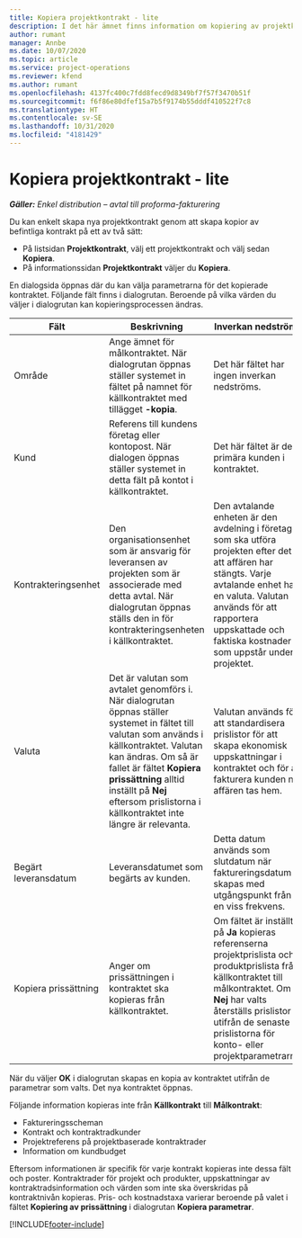 ```yaml
---
title: Kopiera projektkontrakt - lite
description: I det här ämnet finns information om kopiering av projektkontrakt i Project Operations.
author: rumant
manager: Annbe
ms.date: 10/07/2020
ms.topic: article
ms.service: project-operations
ms.reviewer: kfend
ms.author: rumant
ms.openlocfilehash: 4137fc400c7fdd8fecd9d8349bf7f57f3470b51f
ms.sourcegitcommit: f6f86e80dfef15a7b5f9174b55dddf410522f7c8
ms.translationtype: HT
ms.contentlocale: sv-SE
ms.lasthandoff: 10/31/2020
ms.locfileid: "4181429"
---
```

# <a name="copy-project-contracts---lite"></a>Kopiera projektkontrakt - lite

_**Gäller:** Enkel distribution – avtal till proforma-fakturering_

Du kan enkelt skapa nya projektkontrakt genom att skapa kopior av befintliga kontrakt på ett av två sätt: 

  - På listsidan **Projektkontrakt**, välj ett projektkontrakt och välj sedan **Kopiera**.
  - På informationssidan **Projektkontrakt** väljer du **Kopiera**.

En dialogsida öppnas där du kan välja parametrarna för det kopierade kontraktet. Följande fält finns i dialogrutan. Beroende på vilka värden du väljer i dialogrutan kan kopieringsprocessen ändras.

| **Fält** | **Beskrivning** | **Inverkan nedströms** |
| --- | --- | --- |
| Område | Ange ämnet för målkontraktet. När dialogrutan öppnas ställer systemet in fältet på namnet för källkontraktet med tillägget **-kopia**. | Det här fältet har ingen inverkan nedströms. |
| Kund | Referens till kundens företag eller kontopost. När dialogen öppnas ställer systemet in detta fält på kontot i källkontraktet. | Det här fältet är den primära kunden i kontraktet. |
| Kontrakteringsenhet | Den organisationsenhet som är ansvarig för leveransen av projekten som är associerade med detta avtal. När dialogrutan öppnas ställs den in för kontrakteringsenheten i källkontraktet. | Den avtalande enheten är den avdelning i företaget som ska utföra projekten efter det att affären har stängts. Varje avtalande enhet har en valuta. Valutan används för att rapportera uppskattade och faktiska kostnader som uppstår under projektet. |
| Valuta | Det är valutan som avtalet genomförs i. När dialogrutan öppnas ställer systemet in fältet till valutan som används i källkontraktet. Valutan kan ändras. Om så är fallet är fältet **Kopiera prissättning** alltid inställt på **Nej** eftersom prislistorna i källkontraktet inte längre är relevanta. | Valutan används för att standardisera prislistor för att skapa ekonomisk uppskattningar i kontraktet och för att fakturera kunden när affären tas hem. |
| Begärt leveransdatum | Leveransdatumet som begärts av kunden. | Detta datum används som slutdatum när faktureringsdatum skapas med utgångspunkt från en viss frekvens. |
| Kopiera prissättning | Anger om prissättningen i kontraktet ska kopieras från källkontraktet. | Om fältet är inställt på **Ja** kopieras referenserna projektprislista och produktprislista från källkontraktet till målkontraktet. Om **Nej** har valts återställs prislistor utifrån de senaste prislistorna för konto- eller projektparametrarna. |

När du väljer **OK** i dialogrutan skapas en kopia av kontraktet utifrån de parametrar som valts. Det nya kontraktet öppnas.

Följande information kopieras inte från **Källkontrakt** till **Målkontrakt**:

  - Faktureringsscheman
  - Kontrakt och kontraktradkunder
  - Projektreferens på projektbaserade kontraktrader
  - Information om kundbudget

Eftersom informationen är specifik för varje kontrakt kopieras inte dessa fält och poster. Kontraktrader för projekt och produkter, uppskattningar av kontraktradsinformation och värden som inte ska överskridas på kontraktnivån kopieras. Pris- och kostnadstaxa varierar beroende på valet i fältet **Kopiering av prissättning** i dialogrutan **Kopiera parametrar**.


[!INCLUDE[footer-include](../../includes/footer-banner.md)]